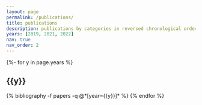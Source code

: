 ```yaml
---
layout: page
permalink: /publications/
title: publications
description: publications by categories in reversed chronological order. generated by jekyll-scholar.
years: [2019, 2021, 2022]
nav: true
nav_order: 2
---
```

<!-- _pages/publications.md -->
<div class="publications">

{%- for y in page.years %}
  <h2 class="year">{{y}}</h2>
  {% bibliography -f papers -q @*[year={{y}}]* %}
{% endfor %}

</div>
